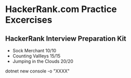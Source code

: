 # HackerRank.com Practice Excercises

## HackerRank Interview Preparation Kit
 * Sock Merchant 10/10
 * Counting Vallleys 15/15
 * Jumping in the Clouds 20/20

dotnet new console -o "XXXX"
